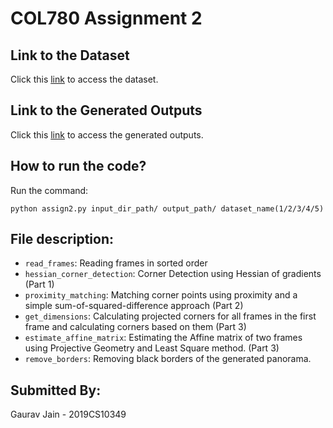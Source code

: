 # COL780 Assignment 2

## Link to the Dataset
Click this [link](https://drive.google.com/drive/folders/1fIrqZ10V5GeFdsUsxqABONUpAlJleBkz) to access the dataset.

## Link to the Generated Outputs
Click this [link](https://drive.google.com/drive/folders/1KjR6gtnAWPBeUs_HBN0uI8aECn9-9SGl?usp=sharing) to access the generated outputs.

## How to run the code?
Run the command:
```
python assign2.py input_dir_path/ output_path/ dataset_name(1/2/3/4/5) 
```
## File description:
- ```read_frames```: Reading frames in sorted order
- ```hessian_corner_detection```: Corner Detection using Hessian of gradients (Part 1)
- ```proximity_matching```: Matching corner points using proximity and a simple sum-of-squared-difference approach (Part 2)
- ```get_dimensions```: Calculating projected corners for all frames in the first frame and calculating corners based on them (Part 3)
- ```estimate_affine_matrix```: Estimating the Affine matrix of two frames using Projective Geometry and Least Square method. (Part 3)
- ```remove_borders```: Removing black borders of the generated panorama.

## Submitted By:
Gaurav Jain - 2019CS10349
